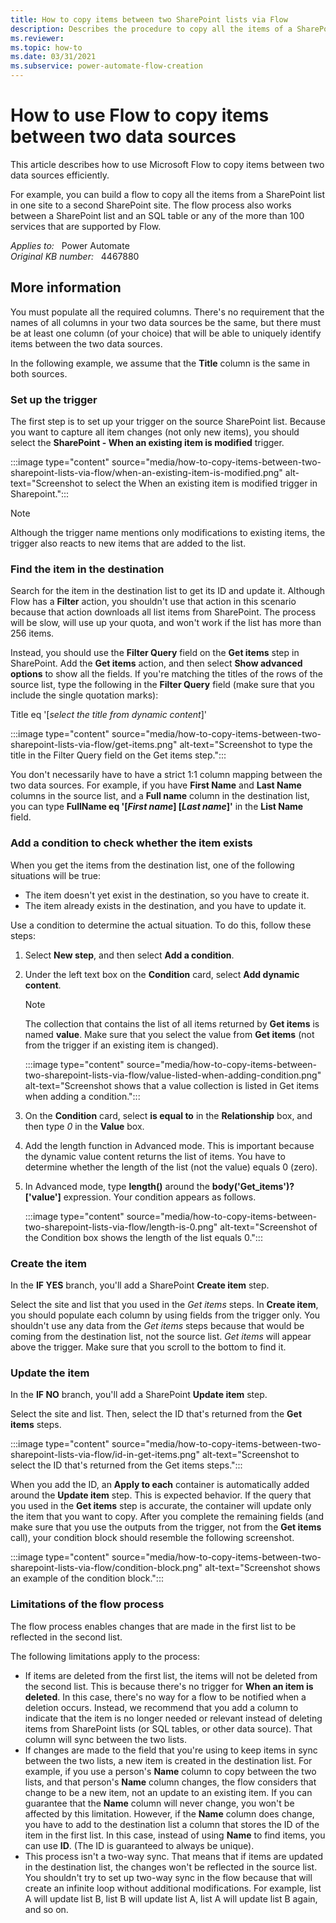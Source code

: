 ```yaml
---
title: How to copy items between two SharePoint lists via Flow
description: Describes the procedure to copy all the items of a SharePoint list in one site to a second SharePoint site by building a flow.
ms.reviewer: 
ms.topic: how-to
ms.date: 03/31/2021
ms.subservice: power-automate-flow-creation
---
```

# How to use Flow to copy items between two data sources

This article describes how to use Microsoft Flow to copy items between two data sources efficiently.

For example, you can build a flow to copy all the items from a SharePoint list in one site to a second SharePoint site. The flow process also works between a SharePoint list and an SQL table or any of the more than 100 services that are supported by Flow.

_Applies to:_ &nbsp; Power Automate  
_Original KB number:_ &nbsp; 4467880

## More information

You must populate all the required columns. There's no requirement that the names of all columns in your two data sources be the same, but there must be at least one column (of your choice) that will be able to uniquely identify items between the two data sources.

In the following example, we assume that the **Title** column is the same in both sources.

### Set up the trigger

The first step is to set up your trigger on the source SharePoint list. Because you want to capture all item changes (not only new items), you should select the **SharePoint - When an existing item is modified** trigger.

:::image type="content" source="media/how-to-copy-items-between-two-sharepoint-lists-via-flow/when-an-existing-item-is-modified.png" alt-text="Screenshot to select the When an existing item is modified trigger in Sharepoint.":::

> [!NOTE]
> Although the trigger name mentions only modifications to existing items, the trigger also reacts to new items that are added to the list.

### Find the item in the destination

Search for the item in the destination list to get its ID and update it. Although Flow has a **Filter** action, you shouldn't use that action in this scenario because that action downloads all list items from SharePoint. The process will be slow, will use up your quota, and won't work if the list has more than 256 items.

Instead, you should use the **Filter Query** field on the **Get items** step in SharePoint. Add the **Get items** action, and then select **Show advanced options** to show all the fields. If you're matching the titles of the rows of the source list, type the following in the **Filter Query** field (make sure that you include the single quotation marks):

Title eq '[*select the title from dynamic content*]'

:::image type="content" source="media/how-to-copy-items-between-two-sharepoint-lists-via-flow/get-items.png" alt-text="Screenshot to type the title in the Filter Query field on the Get items step.":::

You don't necessarily have to have a strict 1:1 column mapping between the two data sources. For example, if you have **First Name** and **Last Name** columns in the source list, and a **Full name** column in the destination list, you can type **FullName eq '[*First name*] [*Last name*]'** in the **List Name** field.

### Add a condition to check whether the item exists

When you get the items from the destination list, one of the following situations will be true:

- The item doesn't yet exist in the destination, so you have to create it.
- The item already exists in the destination, and you have to update it.

Use a condition to determine the actual situation. To do this, follow these steps:

1. Select **New step**, and then select **Add a condition**.
2. Under the left text box on the **Condition** card, select **Add dynamic content**.

    > [!NOTE]
    > The collection that contains the list of all items returned by **Get items**  is named **value**. Make sure that you select the value from **Get items** (not from the trigger if an existing item is changed).

    :::image type="content" source="media/how-to-copy-items-between-two-sharepoint-lists-via-flow/value-listed-when-adding-condition.png" alt-text="Screenshot shows that a value collection is listed in Get items when adding a condition.":::

3. On the **Condition** card, select **is equal to** in the **Relationship** box, and then type *0* in the **Value** box.

4. Add the length function in Advanced mode. This is important because the dynamic value content returns the list of items. You have to determine whether the length of the list (not the value) equals 0 (zero).

5. In Advanced mode, type **length()** around the **body('Get_items')?['value']** expression. Your condition appears as follows.

    :::image type="content" source="media/how-to-copy-items-between-two-sharepoint-lists-via-flow/length-is-0.png" alt-text="Screenshot of the Condition box shows the length of the list equals 0.":::

### Create the item

In the **IF YES**  branch, you'll add a SharePoint **Create item** step.

Select the site and list that you used in the *Get items* steps. In **Create item**, you should populate each column by using fields from the trigger only. You shouldn't use any data from the *Get items* steps because that would be coming from the destination list, not the source list. *Get items* will appear above the trigger. Make sure that you scroll to the bottom to find it.

### Update the item

In the **IF NO** branch, you'll add a SharePoint **Update item** step.

Select the site and list. Then, select the ID that's returned from the **Get items** steps.

:::image type="content" source="media/how-to-copy-items-between-two-sharepoint-lists-via-flow/id-in-get-items.png" alt-text="Screenshot to select the ID that's returned from the Get items steps.":::

When you add the ID, an **Apply to each** container is automatically added around the **Update item** step. This is expected behavior. If the query that you used in the **Get items** step is accurate, the container will update only the item that you want to copy. After you complete the remaining fields (and make sure that you use the outputs from the trigger, not from the **Get items** call), your condition block should resemble the following screenshot.

:::image type="content" source="media/how-to-copy-items-between-two-sharepoint-lists-via-flow/condition-block.png" alt-text="Screenshot shows an example of the condition block.":::

### Limitations of the flow process

The flow process enables changes that are made in the first list to be reflected in the second list.

The following limitations apply to the process:

- If items are deleted from the first list, the items will not be deleted from the second list. This is because there's no trigger for **When an item is deleted**. In this case, there's no way for a flow to be notified when a deletion occurs. Instead, we recommend that you add a column to indicate that the item is no longer needed or relevant instead of deleting items from SharePoint lists (or SQL tables, or other data source). That column will sync between the two lists.
- If changes are made to the field that you're using to keep items in sync between the two lists, a new item is created in the destination list. For example, if you use a person's **Name** column to copy between the two lists, and that person's **Name** column changes, the flow considers that change to be a new item, not an update to an existing item. If you can guarantee that the **Name** column will never change, you won't be affected by this limitation. However, if the **Name** column does change, you have to add to the destination list a column that stores the ID of the item in the first list. In this case, instead of using **Name** to find items, you can use **ID**. (The ID is guaranteed to always be unique).
- This process isn't a two-way sync. That means that if items are updated in the destination list, the changes won't be reflected in the source list. You shouldn't try to set up two-way sync in the flow because that will create an infinite loop without additional modifications. For example, list A will update list B, list B will update list A, list A will update list B again, and so on.
